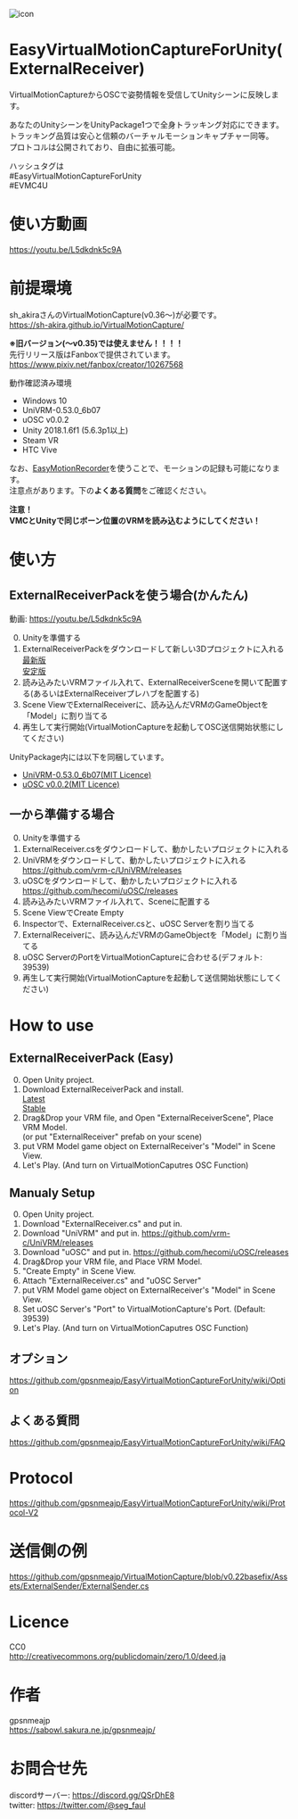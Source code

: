 ![icon](https://github.com/gpsnmeajp/EasyVirtualMotionCaptureForUnity/blob/README-image/ExternalReceiver.gif?raw=true)
# EasyVirtualMotionCaptureForUnity(ExternalReceiver)
VirtualMotionCaptureからOSCで姿勢情報を受信してUnityシーンに反映します。  
  
あなたのUnityシーンをUnityPackage1つで全身トラッキング対応にできます。  
トラッキング品質は安心と信頼のバーチャルモーションキャプチャー同等。  
プロトコルは公開されており、自由に拡張可能。  

ハッシュタグは  
#EasyVirtualMotionCaptureForUnity  
#EVMC4U  

# 使い方動画
https://youtu.be/L5dkdnk5c9A

# 前提環境
sh_akiraさんのVirtualMotionCapture(v0.36～)が必要です。  
https://sh-akira.github.io/VirtualMotionCapture/  

**※旧バージョン(～v0.35)では使えません！！！！**  
先行リリース版はFanboxで提供されています。  
https://www.pixiv.net/fanbox/creator/10267568

動作確認済み環境
+ Windows 10
+ UniVRM-0.53.0_6b07
+ uOSC v0.0.2
+ Unity 2018.1.6f1 (5.6.3p1以上)
+ Steam VR
+ HTC Vive

なお、[EasyMotionRecorder](https://github.com/duo-inc/EasyMotionRecorder)を使うことで、モーションの記録も可能になります。  
注意点があります。下の**よくある質問**をご確認ください。  

**注意！**  
**VMCとUnityで同じボーン位置のVRMを読み込むようにしてください！**  

# 使い方
## ExternalReceiverPackを使う場合(かんたん)
動画: https://youtu.be/L5dkdnk5c9A

0. Unityを準備する
1. ExternalReceiverPackをダウンロードして新しい3Dプロジェクトに入れる  
[最新版](https://github.com/gpsnmeajp/EasyVirtualMotionCaptureForUnity/releases)  
[安定版](https://github.com/gpsnmeajp/EasyVirtualMotionCaptureForUnity/releases/tag/2.6)  
2. 読み込みたいVRMファイル入れて、ExternalReceiverSceneを開いて配置する(あるいはExternalReceiverプレハブを配置する)
3. Scene ViewでExternalReceiverに、読み込んだVRMのGameObjectを「Model」に割り当てる
4. 再生して実行開始(VirtualMotionCaptureを起動してOSC送信開始状態にしてください)

UnityPackage内には以下を同梱しています。
+ [UniVRM-0.53.0_6b07(MIT Licence)](https://github.com/vrm-c/UniVRM/blob/master/LICENSE.txt)
+ [uOSC v0.0.2(MIT Licence)](https://github.com/hecomi/uOSC/blob/master/README.md)

## 一から準備する場合
0. Unityを準備する
1. ExternalReceiver.csをダウンロードして、動かしたいプロジェクトに入れる
2. UniVRMをダウンロードして、動かしたいプロジェクトに入れる  
https://github.com/vrm-c/UniVRM/releases
3. uOSCをダウンロードして、動かしたいプロジェクトに入れる  
https://github.com/hecomi/uOSC/releases
4. 読み込みたいVRMファイル入れて、Sceneに配置する
5. Scene ViewでCreate Empty
6. Inspectorで、ExternalReceiver.csと、uOSC Serverを割り当てる
7. ExternalReceiverに、読み込んだVRMのGameObjectを「Model」に割り当てる
8. uOSC ServerのPortをVirtualMotionCaptureに合わせる(デフォルト: 39539)
9. 再生して実行開始(VirtualMotionCaptureを起動して送信開始状態にしてください)

# How to use
## ExternalReceiverPack (Easy)
0. Open Unity project.
1. Download ExternalReceiverPack and install.  
[Latest](https://github.com/gpsnmeajp/EasyVirtualMotionCaptureForUnity/releases)  
[Stable](https://github.com/gpsnmeajp/EasyVirtualMotionCaptureForUnity/releases/tag/2.6)  
2. Drag&Drop your VRM file, and Open "ExternalReceiverScene", Place VRM Model.  
 (or put "ExternalReceiver" prefab on your scene)
3. put VRM Model game object on ExternalReceiver's "Model" in Scene View.
4. Let's Play. (And turn on VirtualMotionCaputres OSC Function)

## Manualy Setup
0. Open Unity project.
1. Download "ExternalReceiver.cs" and put in.
2. Download "UniVRM" and put in.
https://github.com/vrm-c/UniVRM/releases
3. Download "uOSC" and put in.
https://github.com/hecomi/uOSC/releases
4. Drag&Drop your VRM file, and Place VRM Model.  
5. "Create Empty" in Scene View.
6. Attach "ExternalReceiver.cs" and "uOSC Server"
7. put VRM Model game object on ExternalReceiver's "Model" in Scene View.
8. Set uOSC Server's "Port" to VirtualMotionCapture's Port. (Default: 39539)
9. Let's Play. (And turn on VirtualMotionCaputres OSC Function)

## オプション
https://github.com/gpsnmeajp/EasyVirtualMotionCaptureForUnity/wiki/Option

## よくある質問
https://github.com/gpsnmeajp/EasyVirtualMotionCaptureForUnity/wiki/FAQ

# Protocol
https://github.com/gpsnmeajp/EasyVirtualMotionCaptureForUnity/wiki/Protocol-V2

# 送信側の例
https://github.com/gpsnmeajp/VirtualMotionCapture/blob/v0.22basefix/Assets/ExternalSender/ExternalSender.cs

# Licence
CC0  
http://creativecommons.org/publicdomain/zero/1.0/deed.ja  

# 作者
gpsnmeajp  
https://sabowl.sakura.ne.jp/gpsnmeajp/  

# お問合せ先
discordサーバー: https://discord.gg/QSrDhE8  
twitter: https://twitter.com/@seg_faul  
